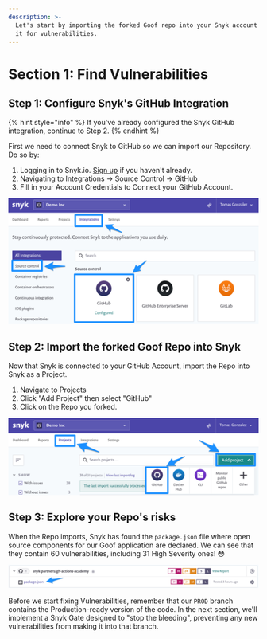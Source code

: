 ```yaml
---
description: >-
  Let's start by importing the forked Goof repo into your Snyk account to scan
  it for vulnerabilities.
---
```


# Section 1: Find Vulnerabilities

## Step 1: Configure Snyk's GitHub Integration

{% hint style="info" %}
If you've already configured the Snyk GitHub integration, continue to Step 2.
{% endhint %}

First we need to connect Snyk to GitHub so we can import our Repository. Do so by:

1. Logging in to Snyk.io. [Sign up](https://snyk.co/SnykGH) if you haven't already.
2. Navigating to Integrations -&gt; Source Control -&gt; GitHub
3. Fill in your Account Credentials to Connect your GitHub Account.

![](../../../../../.gitbook/assets/snyk-gh.png)

## Step 2: Import the forked Goof Repo into Snyk

Now that Snyk is connected to your GitHub Account, import the Repo into Snyk as a Project.

1. Navigate to Projects
2. Click "Add Project" then select "GitHub"
3. Click on the Repo you forked.

![](../../../../../.gitbook/assets/snyk-ghimport.png)

## Step 3: Explore your Repo's risks

When the Repo imports, Snyk has found the `package.json` file where open source components for our Goof application are declared. We can see that they contain 60 vulnerabilities, including 31 High Severity ones! 😳

![](../../../../../.gitbook/assets/snyk-projvulns.png)

Before we start fixing Vulnerabilities, remember that our `PROD` branch contains the Production-ready version of the code. In the next section, we'll implement a Snyk Gate designed to "stop the bleeding", preventing any new vulnerabilities from making it into that branch.

